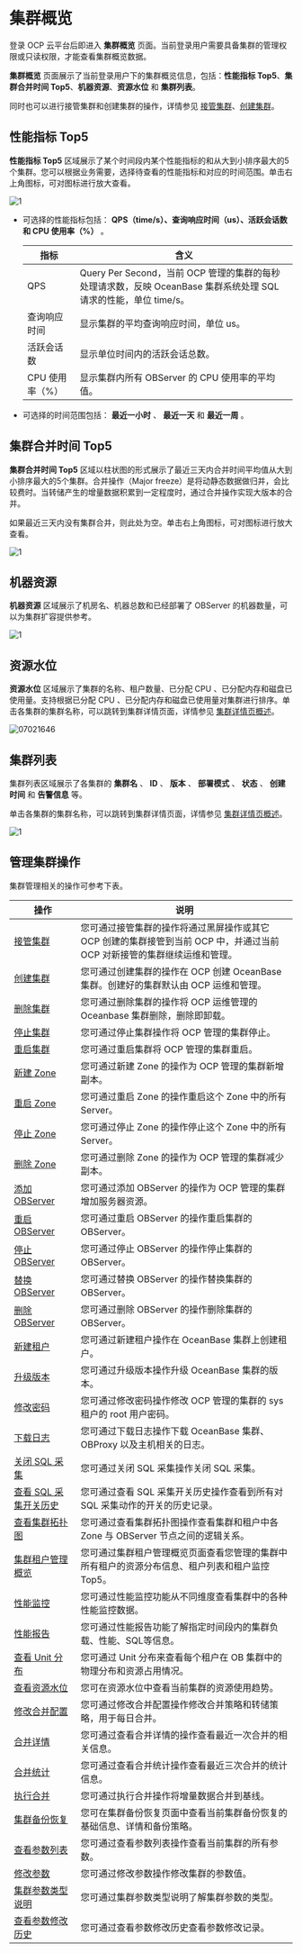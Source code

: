 集群概览
=========================

登录 OCP 云平台后即进入 **集群概览** 页面。当前登录用户需要具备集群的管理权限或只读权限，才能查看集群概览数据。

**集群概览** 页面展示了当前登录用户下的集群概览信息，包括：**性能指标 Top5**、**集群合并时间 Top5**、**机器资源**、**资源水位** 和 **集群列表**。

同时也可以进行接管集群和创建集群的操作，详情参见 [接管集群](../../4.cluster-features/2.basic-operations/1.take-over-a-cluster.md)、[创建集群](../../4.cluster-features/2.basic-operations/2.create-a-cluster-1.md)。

**性能指标 Top5**
----------------------------------

**性能指标 Top5** 区域展示了某个时间段内某个性能指标的和从大到小排序最大的5个集群。您可以根据业务需要，选择待查看的性能指标和对应的时间范围。单击右上角图标，可对图标进行放大查看。

![1](https://help-static-aliyun-doc.aliyuncs.com/assets/img/zh-CN/2965260261/p264657.png)

* 可选择的性能指标包括： **QPS（time/s）、查询响应时间（us）、活跃会话数 和 CPU 使用率（%）** 。

  |     指标     |                                       含义                                       |
  |------------|--------------------------------------------------------------------------------|
  | QPS        | Query Per Second，当前 OCP 管理的集群的每秒处理请求数，反映 OceanBase 集群系统处理 SQL 请求的性能，单位 time/s。 |
  | 查询响应时间     | 显示集群的平均查询响应时间，单位 us。                                                           |
  | 活跃会话数      | 显示单位时间内的活跃会话总数。                                                                |
  | CPU 使用率（%） | 显示集群内所有 OBServer 的 CPU 使用率的平均值。                                                |

* 可选择的时间范围包括： **最近一小时** 、 **最近一天** 和 **最近一周** 。

**集群合并时间 Top5**
------------------------------------

**集群合并时间 Top5** 区域以柱状图的形式展示了最近三天内合并时间平均值从大到小排序最大的5个集群。合并操作（Major freeze）是将动静态数据做归并，会比较费时。当转储产生的增量数据积累到一定程度时，通过合并操作实现大版本的合并。

如果最近三天内没有集群合并，则此处为空。单击右上角图标，可对图标进行放大查看。

![1](https://help-static-aliyun-doc.aliyuncs.com/assets/img/zh-CN/2965260261/p264757.png)

**机器资源**
-----------------------------

**机器资源** 区域展示了机房名、机器总数和已经部署了 OBServer 的机器数量，可以为集群扩容提供参考。

![1](https://help-static-aliyun-doc.aliyuncs.com/assets/img/zh-CN/2965260261/p264760.png)

**资源水位**
-----------------------------

**资源水位** 区域展示了集群的名称、租户数量、已分配 CPU 、已分配内存和磁盘已使用量。支持根据已分配 CPU 、已分配内存和磁盘已使用量对集群进行排序。单击各集群的集群名称，可以跳转到集群详情页面，详情参见 [集群详情页概述](3.overview-of-the-cluster-details-page.md)。

![07021646](https://help-static-aliyun-doc.aliyuncs.com/assets/img/zh-CN/6765745261/p291083.png)

**集群列表**
-----------------------------

集群列表区域展示了各集群的 **集群名** 、 **ID** 、 **版本** 、 **部署模式** 、 **状态** 、 **创建时间** 和 **告警信息** 等。

单击各集群的集群名称，可以跳转到集群详情页面，详情参见 [集群详情页概述](3.overview-of-the-cluster-details-page.md)。

![1](https://help-static-aliyun-doc.aliyuncs.com/assets/img/zh-CN/2965260261/p264775.png)

管理集群操作
---------------------------

集群管理相关的操作可参考下表。

|                                 操作                                  |                                      说明                                      |
|---------------------------------------------------------------------|------------------------------------------------------------------------------|
| [接管集群](../../4.cluster-features/2.basic-operations/1.take-over-a-cluster.md)                 | 您可通过接管集群的操作将通过黑屏操作或其它 OCP 创建的集群接管到当前 OCP 中，并通过当前 OCP 对新接管的集群继续运维和管理。         |
| [创建集群](../../4.cluster-features/2.basic-operations/2.create-a-cluster-1.md)                 | 您可通过创建集群的操作在 OCP 创建 OceanBase 集群。创建好的集群默认由 OCP 运维和管理。                        |
| [删除集群](../../4.cluster-features/2.basic-operations/3.delete-a-cluster-1.md)                 | 您可通过删除集群的操作将 OCP 运维管理的 Oceanbase 集群删除，删除即卸载。                                 |
| [停止集群](../../4.cluster-features/2.basic-operations/4.stop-a-cluster-1.md)                 | 您可通过停止集群操作将 OCP 管理的集群停止。                                                     |
| [重启集群](../../4.cluster-features/2.basic-operations/5.restart-a-cluster-1.md)                 | 您可通过重启集群将 OCP 管理的集群重启。                                                       |
| [新建 Zone](../../4.cluster-features/2.basic-operations/6.manage-a-zone/1.create-zone-1.md)              | 您可通过新建 Zone 的操作为 OCP 管理的集群新增副本。                                              |
| [重启 Zone](../../4.cluster-features/2.basic-operations/6.manage-a-zone/2.restart-zone.md)              | 您可通过重启 Zone 的操作重启这个 Zone 中的所有 Server。                                        |
| [停止 Zone](../../4.cluster-features/2.basic-operations/6.manage-a-zone/3.stop-zone.md)              | 您可通过停止 Zone 的操作停止这个 Zone 中的所有 Server。                                        |
| [删除 Zone](../../4.cluster-features/2.basic-operations/6.manage-a-zone/4.delete-a-zone.md)              | 您可通过删除 Zone 的操作为 OCP 管理的集群减少副本。                                              |
| [添加 OBServer](../../4.cluster-features/2.basic-operations/7.manage-observer/1.add-an-observer.md)          | 您可通过添加 OBServer 的操作为 OCP 管理的集群增加服务器资源。                                       |
| [重启 OBServer](../../4.cluster-features/2.basic-operations/7.manage-observer/2.restart-observer.md)          | 您可通过重启 OBServer 的操作重启集群的 OBServer。                                           |
| [停止 OBServer](../../4.cluster-features/2.basic-operations/7.manage-observer/3.stop-observer.md)          | 您可通过停止 OBServer 的操作停止集群的 OBServer。                                           |
| [替换 OBServer](../../4.cluster-features/2.basic-operations/7.manage-observer/5.replace-observer.md)          | 您可通过替换 OBServer 的操作替换集群的 OBServer。                                           |
| [删除 OBServer](../../4.cluster-features/2.basic-operations/7.manage-observer/6.delete-observer.md)          | 您可通过删除 OBServer 的操作删除集群的 OBServer。                                           |
| [新建租户](../../5.tenant-functions/2.manage-basic-tenant-operations/1.create-a-tenant-3.md)                 | 您可通过新建租户操作在 OceanBase 集群上创建租户。                                               |
| [升级版本](../../4.cluster-features/2.basic-operations/8.upgrade-version-1.md)                 | 您可通过升级版本操作升级 OceanBase 集群的版本。                                                |
| [修改密码](../../4.cluster-features/2.basic-operations/9.change-password-2.md)                 | 您可通过修改密码操作修改 OCP 管理的集群的 sys 租户的 root 用户密码。                                   |
| [下载日志](../../4.cluster-features/2.basic-operations/16.download-log.md)                 | 您可通过下载日志操作下载 OceanBase 集群、OBProxy 以及主机相关的日志。                                 |
| [关闭 SQL 采集](../../4.cluster-features/2.basic-operations/17.disable-sql-collection.md)            | 您可通过关闭 SQL 采集操作关闭 SQL 采集。                                                    |
| [查看 SQL 采集开关历史](../../4.cluster-features/2.basic-operations/18.view-the-sql-collection-switch-history.md)        | 您可通过查看 SQL 采集开关历史操作查看到所有对 SQL 采集动作的开关的历史记录。                                  |
| [查看集群拓扑图](../../4.cluster-features/3.view-the-topology-of-a-cluster.md)              | 您可通过查看集群拓扑图操作查看集群和租户中各 Zone 与 OBServer 节点之间的逻辑关系。                            |
| [集群租户管理概览](../../4.cluster-features/4.overview-of-cluster-tenant-management.md)             | 您可通过集群租户管理概览页面查看您管理的集群中所有租户的资源分布信息、租户列表和租户监控 Top5。                           |
| [性能监控](../../4.cluster-features/5.performance-monitoring-1.md)                 | 您可通过性能监控功能从不同维度查看集群中的各种性能监控数据。                                               |
| [性能报告](../../4.cluster-features/6.performance-report.md)                 | 您可通过性能报告功能了解指定时间段内的集群负载、性能、SQL等信息。                                           |
| [查看 Unit 分布](../../4.cluster-features/7.cluster-resource-management/1.view-the-unit-distribution.md)           | 您可通过 Unit 分布来查看每个租户在 OB 集群中的物理分布和资源占用情况。                                     |
| [查看资源水位](../../4.cluster-features/7.cluster-resource-management/2.view-resource-usage.md)               | 您可在资源水位中查看当前集群的资源使用趋势。                                                       |
| [修改合并配置](../../4.cluster-features/9.merge-management/1.modify-a-merge-configuration-1.md)               | 您可通过修改合并配置操作修改合并策略和转储策略，用于每日合并。                                              |
| [合并详情](../../4.cluster-features/9.merge-management/2.merge-details-1.md)                 | 您可通过查看合并详情的操作查看最近一次合并的相关信息。                                                  |
| [合并统计](../../4.cluster-features/9.merge-management/3.merging-statistics-1.md)                 | 您可通过查看合并统计操作查看最近三次合并的统计信息。                                                   |
| [执行合并](../../4.cluster-features/9.merge-management/4.perform-merge-1.md)                 | 您可通过执行合并操作将增量数据合并到基线。                                                        |
| [集群备份恢复](../../4.cluster-features/10.cluster-backup-and-recovery.md)               | 您可在集群备份恢复页面中查看当前集群备份恢复的基础信息、详情和备份策略。                                         |
| [查看参数列表](../../4.cluster-features/11.parameters-1/1.view-the-parameter-list-2.md)               | 您可通过查看参数列表操作查看当前集群的所有参数。                                                     |
| [修改参数](../../4.cluster-features/11.parameters-1/2.modify-parameters-2.md)                 | 您可通过修改参数操作修改集群的参数值。                                                          |
| [集群参数类型说明](../../4.cluster-features/11.parameters-1/3.cluster-parameter-type-1.md)             | 您可通过集群参数类型说明了解集群参数的类型。                                                       |
| [查看参数修改历史](../../4.cluster-features/11.parameters-1/4.view-parameter-modification-history-2.md)             | 您可通过查看参数修改历史查看参数修改记录。                                                        |
